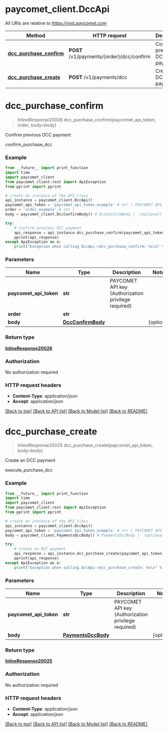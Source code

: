 # paycomet_client.DccApi

All URIs are relative to *https://rest.paycomet.com*

Method | HTTP request | Description
------------- | ------------- | -------------
[**dcc_purchase_confirm**](DccApi.md#dcc_purchase_confirm) | **POST** /v1/payments/{order}/dcc/confirm | Confirm previous DCC payment
[**dcc_purchase_create**](DccApi.md#dcc_purchase_create) | **POST** /v1/payments/dcc | Create an DCC payment

# **dcc_purchase_confirm**
> InlineResponse20026 dcc_purchase_confirm(paycomet_api_token, order, body=body)

Confirm previous DCC payment

confirm_purchase_dcc

### Example
```python
from __future__ import print_function
import time
import paycomet_client
from paycomet_client.rest import ApiException
from pprint import pprint

# create an instance of the API class
api_instance = paycomet_client.DccApi()
paycomet_api_token = 'paycomet_api_token_example' # str | PAYCOMET API key (Authorization privilege required)
order = 'order_example' # str | 
body = paycomet_client.DccConfirmBody() # DccConfirmBody |  (optional)

try:
    # Confirm previous DCC payment
    api_response = api_instance.dcc_purchase_confirm(paycomet_api_token, order, body=body)
    pprint(api_response)
except ApiException as e:
    print("Exception when calling DccApi->dcc_purchase_confirm: %s\n" % e)
```

### Parameters

Name | Type | Description  | Notes
------------- | ------------- | ------------- | -------------
 **paycomet_api_token** | **str**| PAYCOMET API key (Authorization privilege required) | 
 **order** | **str**|  | 
 **body** | [**DccConfirmBody**](DccConfirmBody.md)|  | [optional] 

### Return type

[**InlineResponse20026**](InlineResponse20026.md)

### Authorization

No authorization required

### HTTP request headers

 - **Content-Type**: application/json
 - **Accept**: application/json

[[Back to top]](#) [[Back to API list]](../README.md#documentation-for-api-endpoints) [[Back to Model list]](../README.md#documentation-for-models) [[Back to README]](../README.md)

# **dcc_purchase_create**
> InlineResponse20025 dcc_purchase_create(paycomet_api_token, body=body)

Create an DCC payment

execute_purchase_dcc

### Example
```python
from __future__ import print_function
import time
import paycomet_client
from paycomet_client.rest import ApiException
from pprint import pprint

# create an instance of the API class
api_instance = paycomet_client.DccApi()
paycomet_api_token = 'paycomet_api_token_example' # str | PAYCOMET API key (Authorization privilege required)
body = paycomet_client.PaymentsDccBody() # PaymentsDccBody |  (optional)

try:
    # Create an DCC payment
    api_response = api_instance.dcc_purchase_create(paycomet_api_token, body=body)
    pprint(api_response)
except ApiException as e:
    print("Exception when calling DccApi->dcc_purchase_create: %s\n" % e)
```

### Parameters

Name | Type | Description  | Notes
------------- | ------------- | ------------- | -------------
 **paycomet_api_token** | **str**| PAYCOMET API key (Authorization privilege required) | 
 **body** | [**PaymentsDccBody**](PaymentsDccBody.md)|  | [optional] 

### Return type

[**InlineResponse20025**](InlineResponse20025.md)

### Authorization

No authorization required

### HTTP request headers

 - **Content-Type**: application/json
 - **Accept**: application/json

[[Back to top]](#) [[Back to API list]](../README.md#documentation-for-api-endpoints) [[Back to Model list]](../README.md#documentation-for-models) [[Back to README]](../README.md)


